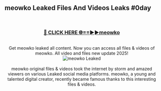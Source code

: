 ## meowko Leaked Files And Videos Leaks #0day
<br>
<div align="center">
<h3><a href="https://watchclip.my.id/meowko" rel="nofollow">🔴 CLICK HERE 🌐==►►meowko</a></h3>
<br>
Get meowko leaked all content. Now you can access all files & videos of meowko. All video and files new update 2025!
<br>
<a href="https://watchclip.my.id/meowko" rel="nofollow" data-target="animated-image.originalLink"><img src="https://i.ibb.co.com/WyWwxjT/player-gif2.gif" alt="meowko Leaked" style="max-width: 100%; display: inline-block;" data-target="animated-image.originalImage"></a>
<br><br>
meowko original files & videos took the internet by storm and amazed viewers on various Leaked social media platforms. meowko, a young and talented digital creator, recently became famous thanks to this interesting files & videos.
</div>
<br>